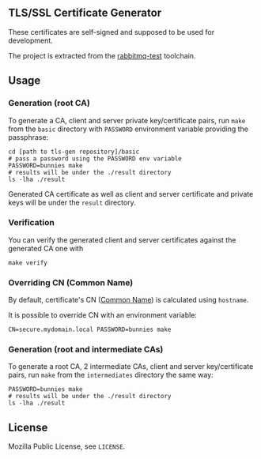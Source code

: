## TLS/SSL Certificate Generator

These certificates are self-signed and supposed to be used for development.

The project is extracted from the [rabbitmq-test](http://hg.rabbitmq.com/rabbitmq-test/file/4bb389276318/certs) toolchain.


## Usage

### Generation (root CA)

To generate a CA, client and server private key/certificate pairs, run
`make` from the `basic` directory with `PASSWORD` environment variable
providing the passphrase:

    cd [path to tls-gen repository]/basic
    # pass a password using the PASSWORD env variable
    PASSWORD=bunnies make
    # results will be under the ./result directory
    ls -lha ./result

Generated CA certificate as well as client and server certificate and private keys will be
under the `result` directory.

### Verification

You can verify the generated client and server certificates against the generated CA one with

    make verify

### Overriding CN (Common Name)

By default, certificate's CN ([Common Name](http://tldp.org/HOWTO/Apache-WebDAV-LDAP-HOWTO/glossary.html)) is calculated using `hostname`.

It is possible to override CN with an environment variable:

    CN=secure.mydomain.local PASSWORD=bunnies make

### Generation (root and intermediate CAs)

To generate a root CA, 2 intermediate CAs, client and server key/certificate pairs, run `make` from
the `intermediates` directory the same way:

    PASSWORD=bunnies make
    # results will be under the ./result directory
    ls -lha ./result


## License

Mozilla Public License, see `LICENSE`.
